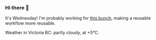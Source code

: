 ### Hi there :wave:

It's Wednesday! I'm probably working for [this bunch](https://github.com/kohofinancial), making a reusable workflow more reusable.

Weather in Victoria BC: partly cloudy, at +5°C.
